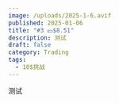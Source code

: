 ```yaml
---
image: /uploads/2025-1-6.avif
published: 2025-01-06
title: "#3 💵$8.51"
description: 测试
draft: false
category: Trading
tags:
  - 10$挑战
---
```

测试
